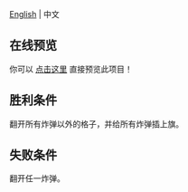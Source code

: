[English](../README.md) | 中文

## 在线预览

你可以 [点击这里](https://minesweeper.nuxt.dev/) 直接预览此项目！

## 胜利条件

翻开所有炸弹以外的格子，并给所有炸弹插上旗。

## 失败条件

翻开任一炸弹。
